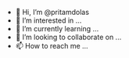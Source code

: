 - 👋 Hi, I’m @pritamdolas
- 👀 I’m interested in ...
- 🌱 I’m currently learning ...
- 💞️ I’m looking to collaborate on ...
- 📫 How to reach me ...

<!---
pritamdolas/pritamdolas is a ✨ special ✨ repository because its `README.md` (this file) appears on your GitHub profile.
You can click the Preview link to take a look at your changes.
--->
